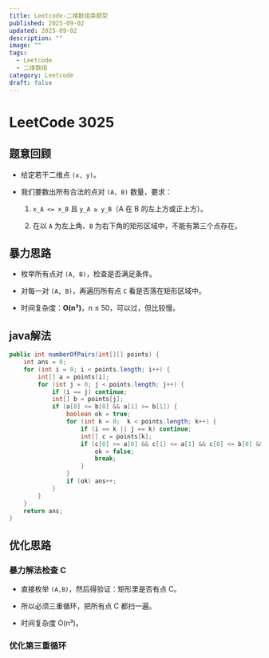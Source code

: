 ```yaml
---
title: Leetcode-二维数组类题型
published: 2025-09-02
updated: 2025-09-02
description: ""
image: ""
tags:
  - Leetcode
  - 二维数组
category: Leetcode
draft: false
---
```

# LeetCode 3025

## 题意回顾

- 给定若干二维点 `(x, y)`。
    
- 我们要数出所有合法的点对 `(A, B)` 数量，要求：
    
    1. `x_A <= x_B` 且 `y_A ≥ y_B`（A 在 B 的左上方或正上方）。
        
    2. 在以 `A` 为左上角、`B` 为右下角的矩形区域中，不能有第三个点存在。

## 暴力思路

- 枚举所有点对 `(A, B)`，检查是否满足条件。
    
- 对每一对 `(A, B)`，再遍历所有点 `C` 看是否落在矩形区域中。
    
- 时间复杂度：**O(n³)**，n ≤ 50，可以过，但比较慢。

## java解法

```java
public int numberOfPairs(int[][] points) {  
    int ans = 0;  
    for (int i = 0; i < points.length; i++) {  
        int[] a = points[i];  
        for (int j = 0; j < points.length; j++) {  
            if (i == j) continue;  
            int[] b = points[j];  
            if (a[0] <= b[0] && a[1] >= b[1]) {  
                boolean ok = true;  
                for (int k = 0;  k < points.length; k++) {  
                    if (i == k || j == k) continue;  
                    int[] c = points[k];  
                    if (c[0] >= a[0] && c[1] <= a[1] && c[0] <= b[0] && c[1] >= b[1]) {  
                        ok = false;  
                        break;  
                    }  
                }  
                if (ok) ans++;  
            }  
        }  
    }  
    return ans;  
}
```

## 优化思路

### 暴力解法检查 C

- 直接枚举 `(A,B)`，然后得验证：矩形里是否有点 C。
    
- 所以必须三重循环，把所有点 C 都扫一遍。
    
- 时间复杂度 O(n³)。

### 优化第三重循环

